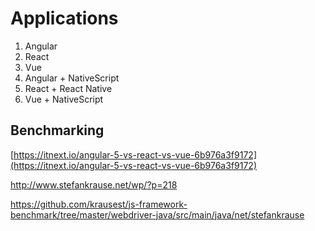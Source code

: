 # Applications

1. Angular
2. React
3. Vue
4. Angular + NativeScript
5. React + React Native
6. Vue + NativeScript

## Benchmarking
[https://itnext.io/angular-5-vs-react-vs-vue-6b976a3f9172](https://itnext.io/angular-5-vs-react-vs-vue-6b976a3f9172)

http://www.stefankrause.net/wp/?p=218

https://github.com/krausest/js-framework-benchmark/tree/master/webdriver-java/src/main/java/net/stefankrause